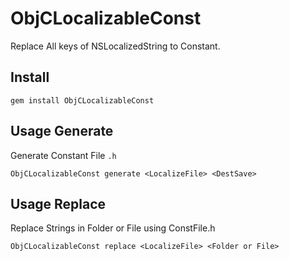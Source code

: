 # ObjCLocalizableConst

Replace All keys of NSLocalizedString to Constant.

## Install

`gem install ObjCLocalizableConst`

## Usage Generate

Generate Constant File `.h`

```ObjCLocalizableConst generate <LocalizeFile> <DestSave>```

## Usage Replace

Replace Strings in Folder or File using ConstFile.h

```ObjCLocalizableConst replace <LocalizeFile> <Folder or File>```
